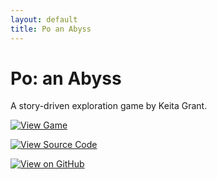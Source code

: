 ```yaml
---
layout: default
title: Po an Abyss
---
```


# Po: an Abyss

A story-driven exploration game by Keita Grant.

[![View Game](https://img.shields.io/badge/View%20Live%20Game-Click%20Here-brightgreen?style=for-the-badge)](https://keitagrant.github.io/AbyssBorne.github.io/)

[![View Source Code](https://img.shields.io/badge/View%20on-GitHub-blue?style=for-the-badge)](https://github.com/KeitaGrant/AbyssBorne.github.io)

[![View on GitHub](https://img.shields.io/badge/View%20on-GitHub-blue?style=for-the-badge)](https://github.com/JQtheHack/Po_an_Abyss)


